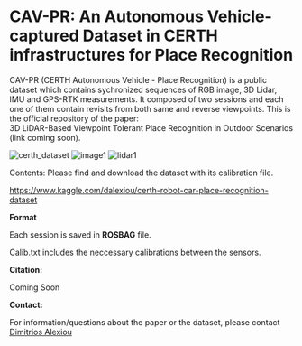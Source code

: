 # CAV-PR: An Autonomous Vehicle-captured Dataset in CERTH infrastructures for Place Recognition
CAV-PR (CERTH Autonomous Vehicle - Place Recognition) is a public dataset which contains sychronized sequences of RGB image, 3D Lidar, IMU and GPS-RTK measurements. It composed of two sessions and each one of them contain revisits from both same and reverse viewpoints. This is the official repository of the paper:  
3D LiDAR-Based Viewpoint Tolerant Place Recognition in Outdoor Scenarios (link coming soon).



![certh_dataset](https://user-images.githubusercontent.com/74976921/156171270-02e3c2e7-2d18-48c9-a65b-9f32c1e52655.png)
![image1](https://user-images.githubusercontent.com/74976921/156362212-d2b2cc0b-d5c1-4b18-a505-8d5f43deb564.png)
![lidar1](https://user-images.githubusercontent.com/74976921/156362224-1c90f6dd-d1cd-4a9f-a2a3-75f9ad8eff23.png)


Contents: Please find and download the dataset with its calibration file.


https://www.kaggle.com/dalexiou/certh-robot-car-place-recognition-dataset 

<b>Format</b>

Each session is saved in <b>ROSBAG</b> file. 

Calib.txt includes the neccessary calibrations between the sensors.


<b>Citation:</b>

Coming Soon

<b>Contact:</b>

For information/questions about the paper or the dataset, please contact
[Dimitrios Alexiou](dalexiou@iti.gr)
